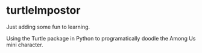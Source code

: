# turtleImpostor

Just adding some fun to learning.

Using the Turtle package in Python to programatically doodle the Among Us mini character.
